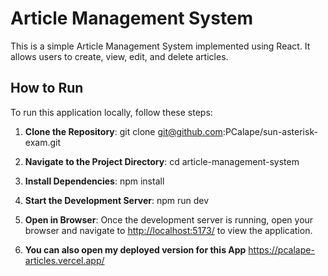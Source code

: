 # Article Management System

This is a simple Article Management System implemented using React. It allows users to create, view, edit, and delete articles.

## How to Run

To run this application locally, follow these steps:

1. **Clone the Repository**: 
git clone git@github.com:PCalape/sun-asterisk-exam.git

2. **Navigate to the Project Directory**:
cd article-management-system

3. **Install Dependencies**:
npm install

4. **Start the Development Server**:
npm run dev

5. **Open in Browser**:
Once the development server is running, open your browser and navigate to [http://localhost:5173/](http://localhost:5173/) to view the application.

6. **You can also open my deployed version for this App**
https://pcalape-articles.vercel.app/